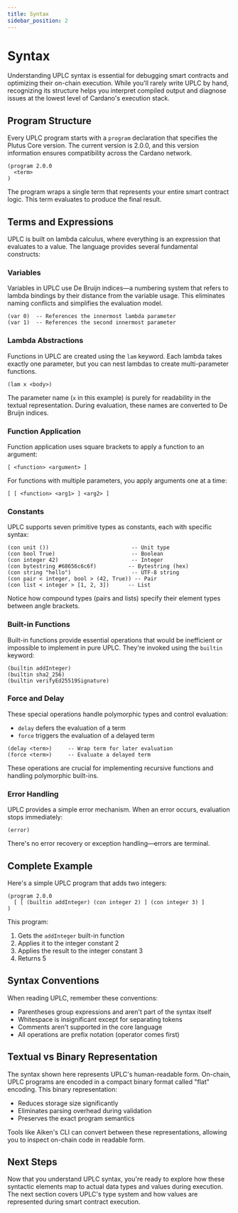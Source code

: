```yaml
---
title: Syntax
sidebar_position: 2
---
```


# Syntax

Understanding UPLC syntax is essential for debugging smart contracts and optimizing their on-chain execution. While you'll rarely write UPLC by hand, recognizing its structure helps you interpret compiled output and diagnose issues at the lowest level of Cardano's execution stack.

## Program Structure

Every UPLC program starts with a `program` declaration that specifies the Plutus Core version. The current version is 2.0.0, and this version information ensures compatibility across the Cardano network.

```
(program 2.0.0
  <term>
)
```

The program wraps a single term that represents your entire smart contract logic. This term evaluates to produce the final result.

## Terms and Expressions

UPLC is built on lambda calculus, where everything is an expression that evaluates to a value. The language provides several fundamental constructs:

### Variables

Variables in UPLC use De Bruijn indices—a numbering system that refers to lambda bindings by their distance from the variable usage. This eliminates naming conflicts and simplifies the evaluation model.

```
(var 0)  -- References the innermost lambda parameter
(var 1)  -- References the second innermost parameter
```

### Lambda Abstractions

Functions in UPLC are created using the `lam` keyword. Each lambda takes exactly one parameter, but you can nest lambdas to create multi-parameter functions.

```
(lam x <body>)
```

The parameter name (`x` in this example) is purely for readability in the textual representation. During evaluation, these names are converted to De Bruijn indices.

### Function Application

Function application uses square brackets to apply a function to an argument:

```
[ <function> <argument> ]
```

For functions with multiple parameters, you apply arguments one at a time:

```
[ [ <function> <arg1> ] <arg2> ]
```

### Constants

UPLC supports seven primitive types as constants, each with specific syntax:

```
(con unit ())                          -- Unit type
(con bool True)                        -- Boolean
(con integer 42)                       -- Integer
(con bytestring #68656c6c6f)          -- Bytestring (hex)
(con string "hello")                   -- UTF-8 string
(con pair < integer, bool > (42, True)) -- Pair
(con list < integer > [1, 2, 3])      -- List
```

Notice how compound types (pairs and lists) specify their element types between angle brackets.

### Built-in Functions

Built-in functions provide essential operations that would be inefficient or impossible to implement in pure UPLC. They're invoked using the `builtin` keyword:

```
(builtin addInteger)
(builtin sha2_256)
(builtin verifyEd25519Signature)
```

### Force and Delay

These special operations handle polymorphic types and control evaluation:

- `delay` defers the evaluation of a term
- `force` triggers the evaluation of a delayed term

```
(delay <term>)     -- Wrap term for later evaluation
(force <term>)     -- Evaluate a delayed term
```

These operations are crucial for implementing recursive functions and handling polymorphic built-ins.

### Error Handling

UPLC provides a simple error mechanism. When an error occurs, evaluation stops immediately:

```
(error)
```

There's no error recovery or exception handling—errors are terminal.

## Complete Example

Here's a simple UPLC program that adds two integers:

```
(program 2.0.0
  [ [ (builtin addInteger) (con integer 2) ] (con integer 3) ]
)
```

This program:
1. Gets the `addInteger` built-in function
2. Applies it to the integer constant 2
3. Applies the result to the integer constant 3
4. Returns 5

## Syntax Conventions

When reading UPLC, remember these conventions:

- Parentheses group expressions and aren't part of the syntax itself
- Whitespace is insignificant except for separating tokens
- Comments aren't supported in the core language
- All operations are prefix notation (operator comes first)

## Textual vs Binary Representation

The syntax shown here represents UPLC's human-readable form. On-chain, UPLC programs are encoded in a compact binary format called "flat" encoding. This binary representation:

- Reduces storage size significantly
- Eliminates parsing overhead during validation
- Preserves the exact program semantics

Tools like Aiken's CLI can convert between these representations, allowing you to inspect on-chain code in readable form.

## Next Steps

Now that you understand UPLC syntax, you're ready to explore how these syntactic elements map to actual data types and values during execution. The next section covers UPLC's type system and how values are represented during smart contract execution.